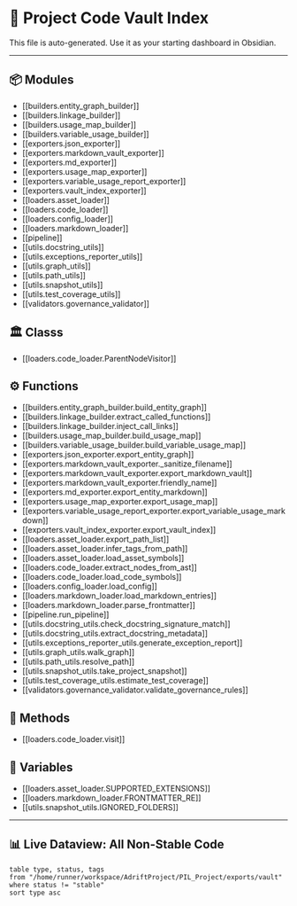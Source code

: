# 🧭 Project Code Vault Index

This file is auto-generated. Use it as your starting dashboard in Obsidian.

---

## 📦 Modules
- [[builders.entity_graph_builder]]
- [[builders.linkage_builder]]
- [[builders.usage_map_builder]]
- [[builders.variable_usage_builder]]
- [[exporters.json_exporter]]
- [[exporters.markdown_vault_exporter]]
- [[exporters.md_exporter]]
- [[exporters.usage_map_exporter]]
- [[exporters.variable_usage_report_exporter]]
- [[exporters.vault_index_exporter]]
- [[loaders.asset_loader]]
- [[loaders.code_loader]]
- [[loaders.config_loader]]
- [[loaders.markdown_loader]]
- [[pipeline]]
- [[utils.docstring_utils]]
- [[utils.exceptions_reporter_utils]]
- [[utils.graph_utils]]
- [[utils.path_utils]]
- [[utils.snapshot_utils]]
- [[utils.test_coverage_utils]]
- [[validators.governance_validator]]

## 🏛️ Classs
- [[loaders.code_loader.ParentNodeVisitor]]

## ⚙️ Functions
- [[builders.entity_graph_builder.build_entity_graph]]
- [[builders.linkage_builder.extract_called_functions]]
- [[builders.linkage_builder.inject_call_links]]
- [[builders.usage_map_builder.build_usage_map]]
- [[builders.variable_usage_builder.build_variable_usage_map]]
- [[exporters.json_exporter.export_entity_graph]]
- [[exporters.markdown_vault_exporter._sanitize_filename]]
- [[exporters.markdown_vault_exporter.export_markdown_vault]]
- [[exporters.markdown_vault_exporter.friendly_name]]
- [[exporters.md_exporter.export_entity_markdown]]
- [[exporters.usage_map_exporter.export_usage_map]]
- [[exporters.variable_usage_report_exporter.export_variable_usage_markdown]]
- [[exporters.vault_index_exporter.export_vault_index]]
- [[loaders.asset_loader.export_path_list]]
- [[loaders.asset_loader.infer_tags_from_path]]
- [[loaders.asset_loader.load_asset_symbols]]
- [[loaders.code_loader.extract_nodes_from_ast]]
- [[loaders.code_loader.load_code_symbols]]
- [[loaders.config_loader.load_config]]
- [[loaders.markdown_loader.load_markdown_entries]]
- [[loaders.markdown_loader.parse_frontmatter]]
- [[pipeline.run_pipeline]]
- [[utils.docstring_utils.check_docstring_signature_match]]
- [[utils.docstring_utils.extract_docstring_metadata]]
- [[utils.exceptions_reporter_utils.generate_exception_report]]
- [[utils.graph_utils.walk_graph]]
- [[utils.path_utils.resolve_path]]
- [[utils.snapshot_utils.take_project_snapshot]]
- [[utils.test_coverage_utils.estimate_test_coverage]]
- [[validators.governance_validator.validate_governance_rules]]

## 🔹 Methods
- [[loaders.code_loader.visit]]

## 🧩 Variables
- [[loaders.asset_loader.SUPPORTED_EXTENSIONS]]
- [[loaders.markdown_loader.FRONTMATTER_RE]]
- [[utils.snapshot_utils.IGNORED_FOLDERS]]

---

## 📊 Live Dataview: All Non-Stable Code
```dataview
table type, status, tags
from "/home/runner/workspace/AdriftProject/PIL_Project/exports/vault"
where status != "stable"
sort type asc
```